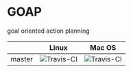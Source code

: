 # GOAP
goal oriented action planning

|         | Linux  | Mac OS |
| ------- | ------ | ------ |
| master  | ![Travis-CI](https://travis-ci.org/irov/GOAP.svg?branch=master) | ![Travis-CI](https://travis-ci.org/irov/GOAP.svg?branch=master) |
